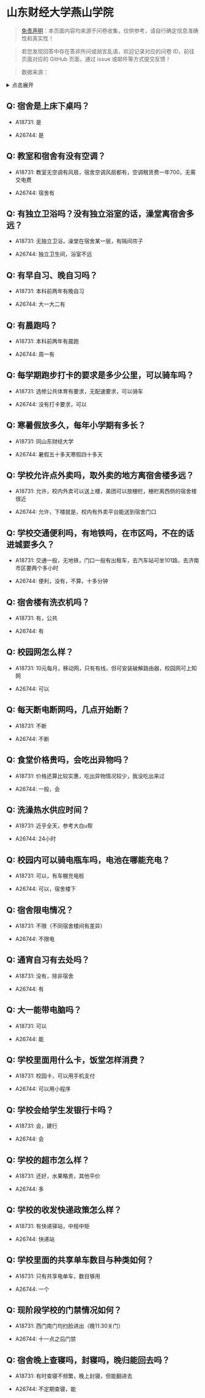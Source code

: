 # 山东财经大学燕山学院

> [免责声明](https://colleges.chat/#_3)：本页面内容均来源于问卷收集，仅供参考，请自行确定信息准确性和真实性！

> 若您发现回答中存在答非所问或胡言乱语，欢迎记录对应的问卷 ID，前往页面对应的 GitHub 页面，通过 issue 或邮件等方式提交反馈！

> 数据来源：

<details><summary>点击展开</summary>
<ul>
<li>A18731: 匿名 (2023 年 06 月)</li>
<li>A26744: 匿名 (2024 年 08 月)</li>
</ul>
</details>

## Q: 宿舍是上床下桌吗？

- A18731: 是

- A26744: 是

## Q: 教室和宿舍有没有空调？

- A18731: 教室无空调有风扇，宿舍空调风扇都有，空调租赁费一年700，无需交电费

- A26744: 宿舍有

## Q: 有独立卫浴吗？没有独立浴室的话，澡堂离宿舍多远？

- A18731: 无独立卫浴，澡堂在宿舍某一层，有隔间帘子

- A26744: 独立卫生间，浴室不远

## Q: 有早自习、晚自习吗？

- A18731: 本科前两年有晚自习

- A26744: 大一大二有

## Q: 有晨跑吗？

- A18731: 本科前两年有晨跑

- A26744: 周一有

## Q: 每学期跑步打卡的要求是多少公里，可以骑车吗？

- A18731: 选修公共体育有要求，无配速要求，可以骑车

- A26744: 没有打卡要求，可以

## Q: 寒暑假放多久，每年小学期有多长？

- A18731: 同山东财经大学

- A26744: 暑假五十多天寒假四十多天

## Q: 学校允许点外卖吗，取外卖的地方离宿舍楼多远？

- A18731: 允许，校内外卖可以送上楼，美团可以放栅栏，栅栏离西侧的宿舍楼很近

- A26744: 允许，下楼就是，校内有外卖平台能送到宿舍门口

## Q: 学校交通便利吗，有地铁吗，在市区吗，不在的话进城要多久？

- A18731: 交通一般，无地铁，门口一般有出租车，去汽车站可坐101路，去济南市区要两个多小时

- A26744: 便利，没有，不算，十多分钟

## Q: 宿舍楼有洗衣机吗？

- A18731: 有，公共

- A26744: 有

## Q: 校园网怎么样？

- A18731: 10元每月，移动网，只有有线，但可安装破解路由器，校园网可上知网

- A26744: 可以

## Q: 每天断电断网吗，几点开始断？

- A18731: 不断

- A26744: 不断

## Q: 食堂价格贵吗，会吃出异物吗？

- A18731: 价格还算比较实惠，吃出异物情况较少，我没吃出来过

- A26744: 一般，会

## Q: 洗澡热水供应时间？

- A18731: 近乎全天，参考大白u帮

- A26744: 24小时

## Q: 校园内可以骑电瓶车吗，电池在哪能充电？

- A18731: 可以，有车棚充电桩

- A26744: 可以，宿舍楼下

## Q: 宿舍限电情况？

- A18731: 不限（不同宿舍楼间有差异）

- A26744: 不限电

## Q: 通宵自习有去处吗？

- A18731: 没有，除非宿舍

- A26744: 有

## Q: 大一能带电脑吗？

- A18731: 可以

- A26744: 能

## Q: 学校里面用什么卡，饭堂怎样消费？

- A18731: 校园卡，可以用手机支付

- A26744: 可以用小程序

## Q: 学校会给学生发银行卡吗？

- A18731: 会，建行

- A26744: 会

## Q: 学校的超市怎么样？

- A18731: 还好，水果略贵，其他平价

- A26744: 多

## Q: 学校的收发快递政策怎么样？

- A18731: 有快递驿站，中规中矩

- A26744: 快递站

## Q: 学校里面的共享单车数目与种类如何？

- A18731: 只有共享电单车，数目够用

- A26744: 一个

## Q: 现阶段学校的门禁情况如何？

- A18731: 西门南门均扫脸进出（晚11:30关门）

- A26744: 十一点之后门禁

## Q: 宿舍晚上查寝吗，封寝吗，晚归能回去吗？

- A18731: 有时查寝不频繁，晚上封寝，但能翻进去

- A26744: 不定期查寝，能


